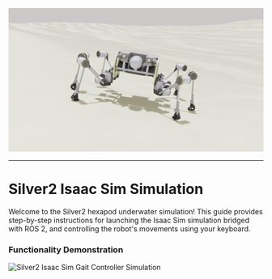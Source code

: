 ![Silver2 Isaac Sim](./media/silver2_isaac.png)

---
# Silver2 Isaac Sim Simulation
Welcome to the Silver2 hexapod underwater simulation! This guide provides step-by-step instructions for launching the Isaac Sim simulation bridged with ROS 2, and controlling the robot's movements using your keyboard.

### Functionality Demonstration
![Silver2 Isaac Sim Gait Controller Simulation](media/silver2_isaac.gif)